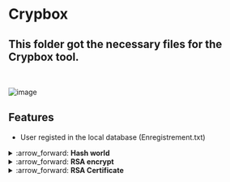 # Crypbox
## This folder got the necessary files for the Crypbox tool.
<br>

![image](https://github.com/ALPH4M3D/Projects/assets/99826925/87d41088-5c9f-4c87-af54-df3ec7d0d012)


## Features
- User registed in the local database (Enregistrement.txt)

<details>
<summary>:arrow_forward: <b>Hash world</b></summary>

![image](https://github.com/ALPH4M3D/Projects/assets/99826925/3a12f6b4-0a42-44d5-9c98-e0bb1f64578e)

This section of the menu asks for a user input, then he can choose from the menu what options he need to perfom on his input
  <br>
   <br>
- 1 : Option will hash the user input with SHA256 <br>
- 2 : Option will generate a salt, then encrypt the input with it <br>
- 3 : Use a dictionnary attack on the SHA256 hashed input to decrypt the clear text user input <br>
</details>


<details>
<summary>:arrow_forward: <b>RSA encrypt</b></summary>

![image](https://github.com/ALPH4M3D/Projects/assets/99826925/29a33e89-3de4-47e7-913e-f9f61f3c3b83)


This section of the menu asks for a user select the below options :
   <br>
- 1- Generate key pairs : this will generate a pairs of keys in the current folder
- 2- Encrypt a message with RSA : this will encrypt a user input using RSA
- 3- Decrypt the message : This will decrypt the same message inserted in the previous step 
- 4- Sign a message : This will sign the user input
- 5- Verify Signed message signature : this will verify the signature and show a true if it's valid

![image](https://github.com/ALPH4M3D/Projects/assets/99826925/770a913f-cd42-49e4-ac11-f819f5d0d869)
<br>
![image](https://github.com/ALPH4M3D/Projects/assets/99826925/55bed237-ed70-4f2a-8cb2-bd1417bdfa31)


</details>


<details>
<summary>:arrow_forward: <b>RSA Certificate</b></summary>

![image](https://github.com/ALPH4M3D/Projects/assets/99826925/35a0bf35-e77c-4b18-96fb-45a77aaeeef2)


This section of the menu asks for a user select the below options :
- 1- Generate key pairs : this will generate a pairs of keys in the current folder
- 2- Generate Self-Signed Certificate : this will generate a self signed certificate
- 3- Encrypt message using certificate : this option will encrypt a user message using the generated certificate

![image](https://github.com/ALPH4M3D/Projects/assets/99826925/ae878f03-a058-4761-819a-ff6796cdde57)
<br>
![image](https://github.com/ALPH4M3D/Projects/assets/99826925/24411105-6c4d-47d8-813e-3a512e131b72)


</details>




